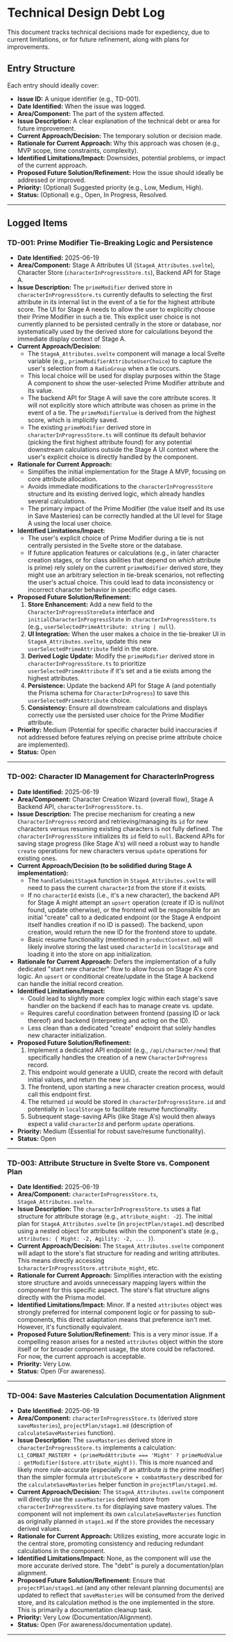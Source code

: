 # Technical Design Debt Log

This document tracks technical decisions made for expediency, due to current limitations, or for future refinement, along with plans for improvements.

## Entry Structure

Each entry should ideally cover:

*   **Issue ID:** A unique identifier (e.g., TD-001).
*   **Date Identified:** When the issue was logged.
*   **Area/Component:** The part of the system affected.
*   **Issue Description:** A clear explanation of the technical debt or area for future improvement.
*   **Current Approach/Decision:** The temporary solution or decision made.
*   **Rationale for Current Approach:** Why this approach was chosen (e.g., MVP scope, time constraints, complexity).
*   **Identified Limitations/Impact:** Downsides, potential problems, or impact of the current approach.
*   **Proposed Future Solution/Refinement:** How the issue should ideally be addressed or improved.
*   **Priority:** (Optional) Suggested priority (e.g., Low, Medium, High).
*   **Status:** (Optional) e.g., Open, In Progress, Resolved.

---

## Logged Items

### TD-001: Prime Modifier Tie-Breaking Logic and Persistence
*   **Date Identified:** 2025-06-19
*   **Area/Component:** Stage A Attributes UI (`StageA_Attributes.svelte`), Character Store (`characterInProgressStore.ts`), Backend API for Stage A.
*   **Issue Description:** The `primeModifier` derived store in `characterInProgressStore.ts` currently defaults to selecting the first attribute in its internal list in the event of a tie for the highest attribute score. The UI for Stage A needs to allow the user to explicitly choose their Prime Modifier in such a tie. This explicit user choice is not currently planned to be persisted centrally in the store or database, nor systematically used by the derived store for calculations beyond the immediate display context of Stage A.
*   **Current Approach/Decision:**
    *   The `StageA_Attributes.svelte` component will manage a local Svelte variable (e.g., `primeModifierAttributeUserChoice`) to capture the user's selection from a `RadioGroup` when a tie occurs.
    *   This local choice will be used for display purposes within the Stage A component to show the user-selected Prime Modifier attribute and its value.
    *   The backend API for Stage A will save the core attribute scores. It will not explicitly store which attribute was chosen as prime in the event of a tie. The `primeModifierValue` is derived from the highest score, which is implicitly saved.
    *   The existing `primeModifier` derived store in `characterInProgressStore.ts` will continue its default behavior (picking the first highest attribute found) for any potential downstream calculations outside the Stage A UI context where the user's explicit choice is directly handled by the component.
*   **Rationale for Current Approach:**
    *   Simplifies the initial implementation for the Stage A MVP, focusing on core attribute allocation.
    *   Avoids immediate modifications to the `characterInProgressStore` structure and its existing derived logic, which already handles several calculations.
    *   The primary impact of the Prime Modifier (the value itself and its use in Save Masteries) can be correctly handled at the UI level for Stage A using the local user choice.
*   **Identified Limitations/Impact:**
    *   The user's explicit choice of Prime Modifier during a tie is not centrally persisted in the Svelte store or the database.
    *   If future application features or calculations (e.g., in later character creation stages, or for class abilities that depend on *which* attribute is prime) rely solely on the current `primeModifier` derived store, they might use an arbitrary selection in tie-break scenarios, not reflecting the user's actual choice. This could lead to data inconsistency or incorrect character behavior in specific edge cases.
*   **Proposed Future Solution/Refinement:**
    1.  **Store Enhancement:** Add a new field to the `CharacterInProgressStoreData` interface and `initialCharacterInProgressState` in `characterInProgressStore.ts` (e.g., `userSelectedPrimeAttribute: string | null`).
    2.  **UI Integration:** When the user makes a choice in the tie-breaker UI in `StageA_Attributes.svelte`, update this new `userSelectedPrimeAttribute` field in the store.
    3.  **Derived Logic Update:** Modify the `primeModifier` derived store in `characterInProgressStore.ts` to prioritize `userSelectedPrimeAttribute` if it's set and a tie exists among the highest attributes.
    4.  **Persistence:** Update the backend API for Stage A (and potentially the Prisma schema for `CharacterInProgress`) to save this `userSelectedPrimeAttribute` choice.
    5.  **Consistency:** Ensure all downstream calculations and displays correctly use the persisted user choice for the Prime Modifier attribute.
*   **Priority:** Medium (Potential for specific character build inaccuracies if not addressed before features relying on precise prime attribute choice are implemented).
*   **Status:** Open

---

### TD-002: Character ID Management for CharacterInProgress
*   **Date Identified:** 2025-06-19
*   **Area/Component:** Character Creation Wizard (overall flow), Stage A Backend API, `characterInProgressStore.ts`.
*   **Issue Description:** The precise mechanism for creating a new `CharacterInProgress` record and retrieving/managing its `id` for new characters versus resuming existing characters is not fully defined. The `characterInProgressStore` initializes its `id` field to `null`. Backend APIs for saving stage progress (like Stage A's) will need a robust way to handle `create` operations for new characters versus `update` operations for existing ones.
*   **Current Approach/Decision (to be solidified during Stage A implementation):**
    *   The `handleSubmitStageA` function in `StageA_Attributes.svelte` will need to pass the current `characterId` from the store if it exists.
    *   If no `characterId` exists (i.e., it's a new character), the backend API for Stage A might attempt an `upsert` operation (create if ID is null/not found, update otherwise), or the frontend will be responsible for an initial "create" call to a dedicated endpoint (or the Stage A endpoint itself handles creation if no ID is passed). The backend, upon creation, would return the new ID for the frontend store to update.
    *   Basic resume functionality (mentioned in `productContext.md`) will likely involve storing the last used `characterId` in `localStorage` and loading it into the store on app initialization.
*   **Rationale for Current Approach:** Defers the implementation of a fully dedicated "start new character" flow to allow focus on Stage A's core logic. An `upsert` or conditional create/update in the Stage A backend can handle the initial record creation.
*   **Identified Limitations/Impact:**
    *   Could lead to slightly more complex logic within each stage's save handler on the backend if each has to manage create vs. update.
    *   Requires careful coordination between frontend (passing ID or lack thereof) and backend (interpreting and acting on the ID).
    *   Less clean than a dedicated "create" endpoint that solely handles new character initialization.
*   **Proposed Future Solution/Refinement:**
    1.  Implement a dedicated API endpoint (e.g., `/api/character/new`) that specifically handles the creation of a new `CharacterInProgress` record.
    2.  This endpoint would generate a UUID, create the record with default initial values, and return the new `id`.
    3.  The frontend, upon starting a new character creation process, would call this endpoint first.
    4.  The returned `id` would be stored in `characterInProgressStore.id` and potentially in `localStorage` to facilitate resume functionality.
    5.  Subsequent stage-saving APIs (like Stage A's) would then always expect a valid `characterId` and perform `update` operations.
*   **Priority:** Medium (Essential for robust save/resume functionality).
*   **Status:** Open

---

### TD-003: Attribute Structure in Svelte Store vs. Component Plan
*   **Date Identified:** 2025-06-19
*   **Area/Component:** `characterInProgressStore.ts`, `StageA_Attributes.svelte`.
*   **Issue Description:** The `characterInProgressStore.ts` uses a flat structure for attribute storage (e.g., `attribute_might: -2`). The initial plan for `StageA_Attributes.svelte` (in `projectPlan/stage1.md`) described using a nested object for attributes within the component's state (e.g., `attributes: { Might: -2, Agility: -2, ... }`).
*   **Current Approach/Decision:** The `StageA_Attributes.svelte` component will adapt to the store's flat structure for reading and writing attributes. This means directly accessing `$characterInProgressStore.attribute_might`, etc.
*   **Rationale for Current Approach:** Simplifies interaction with the existing store structure and avoids unnecessary mapping layers within the component for this specific aspect. The store's flat structure aligns directly with the Prisma model.
*   **Identified Limitations/Impact:** Minor. If a nested `attributes` object was strongly preferred for internal component logic or for passing to sub-components, this direct adaptation means that preference isn't met. However, it's functionally equivalent.
*   **Proposed Future Solution/Refinement:** This is a very minor issue. If a compelling reason arises for a nested `attributes` object within the store itself or for broader component usage, the store could be refactored. For now, the current approach is acceptable.
*   **Priority:** Very Low.
*   **Status:** Open (For awareness).

---

### TD-004: Save Masteries Calculation Documentation Alignment
*   **Date Identified:** 2025-06-19
*   **Area/Component:** `characterInProgressStore.ts` (derived store `saveMasteries`), `projectPlan/stage1.md` (description of `calculateSaveMasteries` function).
*   **Issue Description:** The `saveMasteries` derived store in `characterInProgressStore.ts` implements a calculation: `L1_COMBAT_MASTERY + (primeModAttribute === 'Might' ? primeModValue : getModifier($store.attribute_might))`. This is more nuanced and likely more rule-accurate (especially if an attribute *is* the prime modifier) than the simpler formula `attributeScore + combatMastery` described for the `calculateSaveMasteries` helper function in `projectPlan/stage1.md`.
*   **Current Approach/Decision:** The `StageA_Attributes.svelte` component will directly use the `saveMasteries` derived store from `characterInProgressStore.ts` for displaying save mastery values. The component will not implement its own `calculateSaveMasteries` function as originally planned in `stage1.md` if the store provides the necessary derived values.
*   **Rationale for Current Approach:** Utilizes existing, more accurate logic in the central store, promoting consistency and reducing redundant calculations in the component.
*   **Identified Limitations/Impact:** None, as the component will use the more accurate derived store. The "debt" is purely a documentation/plan alignment.
*   **Proposed Future Solution/Refinement:** Ensure that `projectPlan/stage1.md` (and any other relevant planning documents) are updated to reflect that `saveMasteries` will be consumed from the derived store, and its calculation method is the one implemented in the store. This is primarily a documentation cleanup task.
*   **Priority:** Very Low (Documentation/Alignment).
*   **Status:** Open (For awareness/documentation update).

---
